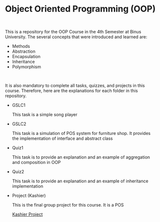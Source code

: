 <H1>Object Oriented Programming (OOP)</H1>
<br>
<p>This is a repository for the OOP Course in the 4th Semester at Binus University. The several concepts that were introduced and learned are:</p>
<ul>
  <li>Methods</li>
  <li>Abstraction</li>
  <li>Encapsulation</li>
  <li>Inheritance</li>
  <li>Polymorphism</li>
</ul>
<br>
<p>It is also mandatory to complete all tasks, quizzes, and projects in this course. Therefore, here are the explanations for each folder in this repository.</p>
<ul>
  <li>GSLC1</li>
  <p>This task is a simple song player</p>
  <li>GSLC2</li>
  <p>This task is a simulation of POS system for furniture shop. It provides the implementation of interface and abstract class</p>
  <li>Quiz1</li>
  <p>This task is to provide an explanation and an example of aggregation and composition in OOP</p>
  <li>Quiz2</li>
  <p>This task is to provide an explanation and an example of inheritance implementation</p>
  <li>Project (Kashier)</li>
  <p>This is the final group project for this course. It is a POS</p>
  <a href="https://github.com/Cranbaerry/Kashier">Kashier Project</a>
</ul>
